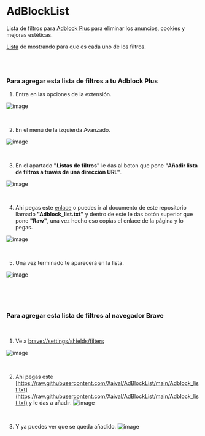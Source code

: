 # AdBlockList
Lista de filtros para [Adblock Plus](https://adblockplus.org/) para eliminar los anuncios, cookies y mejoras estéticas.

[Lista](https://docs.google.com/spreadsheets/d/13DyjdzSOBRP80adRRXV9sJvhYss-I6DNNpugFYoj2cM/edit#gid=2121204202) de mostrando para que es cada uno de los filtros.

<br><br>

### Para agregar esta lista de filtros a tu Adblock Plus

1. Entra en las opciones de la extensión.

![image](https://user-images.githubusercontent.com/54257745/112393499-7571bc00-8cfb-11eb-86ba-9112649aac1a.png)

<br>

2. En el menú de la izquierda Avanzado.

![image](https://user-images.githubusercontent.com/54257745/112394077-63444d80-8cfc-11eb-895a-7483bb82eee3.png)

<br>

3. En el apartado **"Listas de filtros"** le das al boton que pone **"Añadir lista de filtros a través de una dirección URL"**.

![image](https://user-images.githubusercontent.com/54257745/112393831-f8931200-8cfb-11eb-8206-3650504c7126.png)

<br>

4. Ahi pegas este [enlace](https://raw.githubusercontent.com/Xaival/AdBlockList/main/Adblock_list.txt) o puedes ir al documento de este repositorio llamado **"Adblock_list.txt"** y dentro de este le das botón superior que pone **"Raw"**, una vez hecho eso copias el enlace de la página y lo pegas.

![image](https://user-images.githubusercontent.com/54257745/112393902-16f90d80-8cfc-11eb-86bf-14eb6640d025.png)

<br>

5. Una vez terminado te aparecerá en la lista.

![image](https://user-images.githubusercontent.com/54257745/112394010-427bf800-8cfc-11eb-9bcd-687abbef260e.png)

<br><br><br>

### Para agregar esta lista de filtros al navegador Brave

<br>

1. Ve a [brave://settings/shields/filters](brave://settings/shields/filters)

![image](https://github.com/Xaival/AdBlockList/assets/54257745/670e954a-0f85-4844-a207-38dba40a72c4)


<br>

2. Ahi pegas este [https://raw.githubusercontent.com/Xaival/AdBlockList/main/Adblock_list.txt](https://raw.githubusercontent.com/Xaival/AdBlockList/main/Adblock_list.txt) y le das a añadir.
![image](https://github.com/Xaival/AdBlockList/assets/54257745/069a4d8a-f917-4ebe-8eda-6262de2e3dd0)

<br>

3. Y ya puedes ver que se queda añadido.
![image](https://github.com/Xaival/AdBlockList/assets/54257745/f3f07b80-4dab-4f07-b96d-d92e63cbb219)

